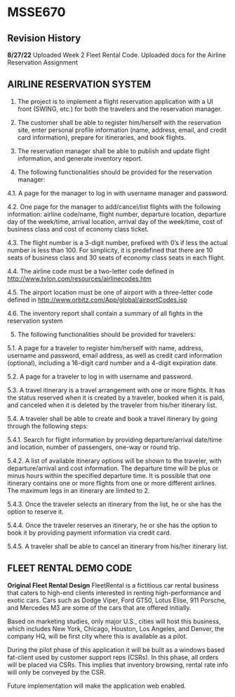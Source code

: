 # MSSE670 


## Revision History

**8/27/22**
Uploaded Week 2 Fleet Rental Code.
Uploaded docs for the Airline Reservation Assignment


## AIRLINE RESERVATION SYSTEM

1. The project is to implement a flight reservation application with a UI front (SWING, etc.) for both the travelers and the reservation manager.

2. The customer shall be able to register him/herself with the reservation site, enter personal profile information (name, address, email, and credit card information), prepare for itineraries, and book flights.

3. The reservation manager shall be able to publish and update flight information, and generate inventory report.

4. The following functionalities should be provided for the reservation manager:

4.1. A page for the manager to log in with username manager and password.

4.2. One page for the manager to add/cancel/list flights with the following information: airline code/name, flight number, departure location, departure day of the week/time, arrival location, arrival day of the week/time, cost of business class and cost of economy class ticket.

4.3. The flight number is a 3-digit number, prefixed with 0’s if less the actual number is less than 100. For simplicity, it is predefined that there are 10 seats of business class and 30 seats of economy class seats in each flight.

4.4. The airline code must be a two-letter code defined in
http://www.tvlon.com/resources/airlinecodes.htm

4.5. The airport location must be one of airport with a three-letter code defined in http://www.orbitz.com/App/global/airportCodes.jsp

4.6. The inventory report shall contain a summary of all fights in the reservation system 


5. The following functionalities should be provided for travelers:

5.1. A page for a traveler to register him/herself with name, address, username and password, email address, as well as credit card information (optional), including a 16-digit card number and a 4-digit expiration date.

5.2. A page for a traveler to log in with username and password.

5.3. A travel itinerary is a travel arrangement with one or more flights. It has the status reserved when it is created by a traveler, booked when it is paid, and canceled when it is deleted by the traveler from his/her itinerary list.
 
 5.4. A traveler shall be able to create and book a travel itinerary by going through the following steps:

5.4.1. Search for flight information by providing departure/arrival date/time and location, number of passengers, one-way or round trip.

5.4.2. A list of available itinerary options will be shown to the traveler, with departure/arrival and cost information. The departure time will be plus or minus hours within the specified departure time. It is possible that one itinerary contains one or more flights from one or more different airlines. The maximum legs in an itinerary are limited to 2.

5.4.3. Once the traveler selects an itinerary from the list, he or she has the option to reserve it.

5.4.4. Once the traveler reserves an itinerary, he or she has the option to book it by providing payment information via credit card. 

5.4.5. A traveler shall be able to cancel an itinerary from his/her itinerary list.

## FLEET RENTAL DEMO CODE

**Original Fleet Rental Design**
FleetRental is a fictitious car rental business that caters to high-end clients interested in renting high-performance and exotic cars. Cars such as Dodge Viper, Ford GT50, Lotus Elise, 911 Porsche, and Mercedes M3 are some of the cars that are offered initially. 

Based on marketing studies, only major U.S., cities will host this business, which includes New York, Chicago, Houston, Los Angeles, and Denver, the company HQ, will be first city where this is available as a pilot.

During the pilot phase of this application it will be built as a windows based fat-client used by customer support reps (CSRs). In this phase, all orders will be placed via CSRs. This implies that inventory browsing, rental rate info will only be conveyed by the CSR. 

Future implementation will make the application web enabled.
